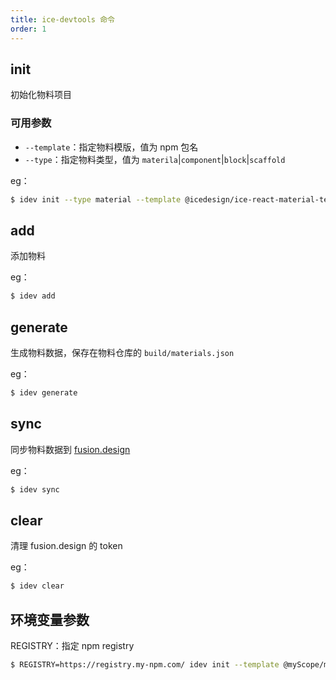 ```yaml
---
title: ice-devtools 命令
order: 1
---
```


## init

初始化物料项目

### 可用参数

- `--template`：指定物料模版，值为 npm 包名
- `--type`：指定物料类型，值为 `materila`|`component`|`block`|`scaffold`

eg：

```bash
$ idev init --type material --template @icedesign/ice-react-material-template
```

## add

添加物料

eg：

```bash
$ idev add
```

## generate

生成物料数据，保存在物料仓库的 `build/materials.json`

eg：

```bash
$ idev generate
```

## sync

同步物料数据到 [fusion.design](https://fusion.design/)

eg：

```bash
$ idev sync
```

## clear

清理 fusion.design 的 token

eg：

```bash
$ idev clear
```

## 环境变量参数

REGISTRY：指定 npm registry

```bash
$ REGISTRY=https://registry.my-npm.com/ idev init --template @myScope/material-template
```
